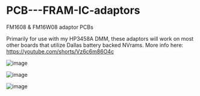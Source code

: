 # PCB---FRAM-IC-adaptors
FM1608 &amp; FM16W08 adaptor PCBs

Primarily for use with my HP3458A DMM, these adaptors will work on most other boards that utilize Dallas battery backed NVrams.
More info here:
https://youtube.com/shorts/Vz6c6m86O4c

![image](https://github.com/user-attachments/assets/b345805f-7e42-48ce-9207-425b8693763e)

![image](https://github.com/user-attachments/assets/3cb3595f-4c33-4c48-af5a-e38d6ef00329)

![image](https://github.com/user-attachments/assets/569c9d98-e038-42bf-9485-5ba69d383198)

